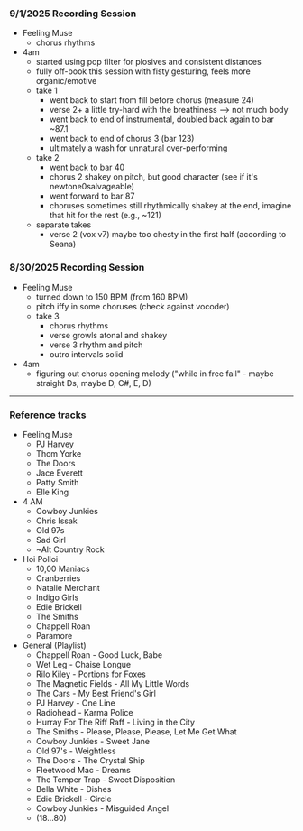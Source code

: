 ### 9/1/2025 Recording Session
- Feeling Muse
	- chorus rhythms
- 4am
	- started using pop filter for plosives and consistent distances
	- fully off-book this session with fisty gesturing, feels more organic/emotive
	- take 1
		- went back to start from fill before chorus (measure 24)
		- verse 2+ a little try-hard with the breathiness --> not much body
		- went back to end of instrumental, doubled back again to bar ~87.1
		- went back to end of chorus 3 (bar 123)
		- ultimately a wash for unnatural over-performing
	- take 2
		- went back to bar 40
		- chorus 2 shakey on pitch, but good character (see if it's newtone0salvageable)
		- went forward to bar 87
		- choruses sometimes still rhythmically shakey at the end, imagine that hit for the rest (e.g., ~121) 
	- separate takes
		- verse 2 (vox v7) maybe too chesty in the first half (according to Seana)
### 8/30/2025 Recording Session
- Feeling Muse
	- turned down to 150 BPM (from 160 BPM)
	- pitch iffy in some choruses (check against vocoder)
	- take 3
		- chorus rhythms
		- verse growls atonal and shakey
		- verse 3 rhythm and pitch
		- outro intervals solid
- 4am
	- figuring out chorus opening melody ("while in free fall" - maybe straight Ds, maybe D, C#, E, D)
---
### Reference tracks
- Feeling Muse
	- PJ Harvey
	- Thom Yorke
	- The Doors
	- Jace Everett
	- Patty Smith
	- Elle King
- 4 AM
	- Cowboy Junkies
	- Chris Issak
	- Old 97s
	- Sad Girl
	- ~Alt Country Rock
- Hoi Polloi
	- 10,00 Maniacs
	- Cranberries
	- Natalie Merchant
	- Indigo Girls
	- Edie Brickell
	- The Smiths
	- Chappell Roan
	- Paramore
- General (Playlist)
	- Chappell Roan - Good Luck, Babe
	- Wet Leg - Chaise Longue
	- Rilo Kiley - Portions for Foxes
	- The Magnetic Fields - All My Little Words
	- The Cars - My Best Friend's Girl
	- PJ Harvey - One Line
	- Radiohead - Karma Police
	- Hurray For The Riff Raff - Living in the City
	- The Smiths - Please, Please, Please, Let Me Get What
	- Cowboy Junkies - Sweet Jane
	- Old 97's - Weightless
	- The Doors - The Crystal Ship
	- Fleetwood Mac - Dreams
	- The Temper Trap - Sweet Disposition
	- Bella White - Dishes
	- Edie Brickell - Circle
	- Cowboy Junkies - Misguided Angel
	- (18...80)